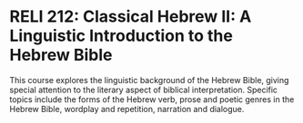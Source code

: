 # RELI 212: Classical Hebrew II: A Linguistic Introduction to the Hebrew Bible

This course explores the linguistic background of the Hebrew Bible, giving special attention to the literary aspect of biblical interpretation. Specific topics include the forms of the Hebrew verb, prose and poetic genres in the Hebrew Bible, wordplay and repetition, narration and dialogue.